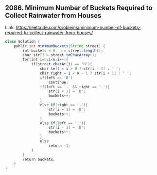 ## 2086. Minimum Number of Buckets Required to Collect Rainwater from Houses
Link: https://leetcode.com/problems/minimum-number-of-buckets-required-to-collect-rainwater-from-houses/

```java
class Solution {
    public int minimumBuckets(String street) {
        int buckets = 0, n = street.length();
        char str[] = street.toCharArray();
        for(int i=0;i<n;i++){
            if(street.charAt(i) == 'H'){
                char left = i > 0 ? str[i - 1] : ' ';
                char right = i < n - 1 ? str[i + 1] : ' ';
                if(left == 'B')
                    continue;
                if(left == '.' && right == '.'){
                    str[i + 1] = 'B';
                    buckets++;
                }
                else if(right == '.'){
                    str[i + 1] = 'B';
                    buckets++;
                }
                else if(left == '.'){
                    str[i - 1] = 'B';
                    buckets++;
                }
                else
                    return -1;
            }
        }
        return buckets;
    }
}
```
